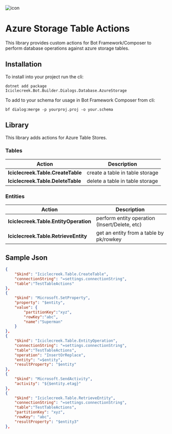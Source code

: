 ![icon](icon.png)

# Azure Storage Table Actions
This library provides custom actions for Bot Framework/Composer to perform database operations against azure storage tables.

## Installation
To install into your project run the cli:

```shell
dotnet add package Iciclecreek.Bot.Builder.Dialogs.Database.AzureStorage
```

To add to your schema for usage in Bot Framework Composer from cli:

```shell
bf dialog:merge -p yourproj.proj -o your.schema
```

## Library
This library adds actions for Azure Table Stores.

### Tables
| Action                            | Description                     |
|-----------------------------------|---------------------------------|
| **Iciclecreek.Table.CreateTable** | create a table in table storage |
| **Iciclecreek.Table.DeleteTable** | delete a table in table storage |

### Entities
| Action                                | Description                                   |
|---------------------------------------|-----------------------------------------------|
| **Iciclecreek.Table.EntityOperation** | perform entity operation (Insert/Delete, etc) |
| **Iciclecreek.Table.RetrieveEntity**  | get an entity from a table by pk/rowkey       |

## Sample Json

```json
{
    "$kind": "Iciclecreek.Table.CreateTable",
    "connectionString": "=settings.connectionString",
    "table":"TestTableActions"
},
{
    "$kind": "Microsoft.SetProperty",
    "property": "$entity",
    "value": {
        "partitionKey":"xyz",
        "rowKey":"abc",
        "name":"Superman"
    }
},
{
    "$kind": "Iciclecreek.Table.EntityOperation",
    "connectionString": "=settings.connectionString",
    "table":"TestTableActions",
    "operation": "InsertOrReplace",
    "entity": "=$entity",
    "resultProperty": "$entity"
},
{
    "$kind": "Microsoft.SendActivity",
    "activity": "${$entity.etag}"
},
{
    "$kind": "Iciclecreek.Table.RetrieveEntity",
    "connectionString": "=settings.connectionString",
    "table":"TestTableActions",
    "partitionKey": "xyz",
    "rowKey": "abc",
    "resultProperty": "$entity3"
},
```
